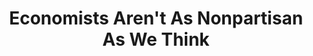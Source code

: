 ---
categories: all_articles articles
provider_display: "fivethirtyeight.com"
provider_name: "fivethirtyeight.com"
favicon_url: http://s0.wp.com/wp-content/themes/vip/espn-fivethirtyeight/assets/img/favicon.ico?m=1394817853g&v=1.0.2
title: "Economists Aren't As Nonpartisan As We Think"
published: 2014-12-09
source: http://fivethirtyeight.com/features/economists-arent-as-nonpartisan-as-we-think/
thumbnail: http://espnfivethirtyeight.files.wordpress.com/2014/12/ap090512051260-lede.jpg?w=1200
---